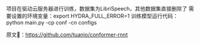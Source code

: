项目在驱动云服务器进行训练，数据集为LibriSpeech，其他数据集直接删除了
需要设置的环境变量：export HYDRA_FULL_ERROR=1
训练模型运行代码：python main.py -cp conf -cn configs

原文🔗：https://github.com/tuanio/conformer-rnnt
